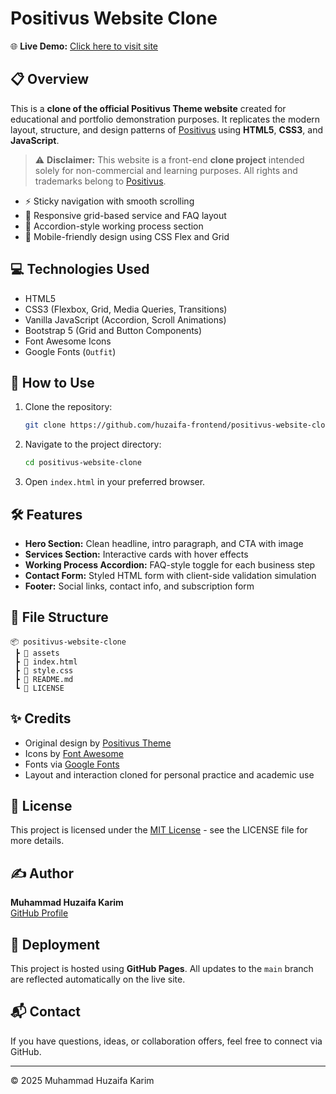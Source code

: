 # Positivus Website Clone

🌐 **Live Demo:** [Click here to visit site](https://huzaifa-frontend.github.io/positivus-website-clone/)

## 📋 Overview

This is a **clone of the official Positivus Theme website** created for educational and portfolio demonstration purposes. It replicates the modern layout, structure, and design patterns of [Positivus](https://positivustheme.vercel.app/) using **HTML5**, **CSS3**, and **JavaScript**.

> ⚠️ **Disclaimer:** This website is a front-end **clone project** intended solely for non-commercial and learning purposes. All rights and trademarks belong to [Positivus](https://positivustheme.vercel.app/).

- ⚡ Sticky navigation with smooth scrolling
- 🎯 Responsive grid-based service and FAQ layout
- 🧩 Accordion-style working process section
- 📱 Mobile-friendly design using CSS Flex and Grid

## 💻 Technologies Used

- HTML5
- CSS3 (Flexbox, Grid, Media Queries, Transitions)
- Vanilla JavaScript (Accordion, Scroll Animations)
- Bootstrap 5 (Grid and Button Components)
- Font Awesome Icons
- Google Fonts (`Outfit`)

## 🚀 How to Use

1. Clone the repository:
   ```bash
   git clone https://github.com/huzaifa-frontend/positivus-website-clone.git
   ```
2. Navigate to the project directory:
   ```bash
   cd positivus-website-clone
   ```
3. Open `index.html` in your preferred browser.

## 🛠️ Features

- **Hero Section:** Clean headline, intro paragraph, and CTA with image
- **Services Section:** Interactive cards with hover effects
- **Working Process Accordion:** FAQ-style toggle for each business step
- **Contact Form:** Styled HTML form with client-side validation simulation
- **Footer:** Social links, contact info, and subscription form

## 📁 File Structure

```
📦 positivus-website-clone
 ┣ 📂 assets
 ┣ 📄 index.html
 ┣ 📄 style.css
 ┣ 📄 README.md
 ┗ 📄 LICENSE
```

## ✨ Credits

- Original design by [Positivus Theme](https://positivustheme.vercel.app/)
- Icons by [Font Awesome](https://fontawesome.com/)
- Fonts via [Google Fonts](https://fonts.google.com/)
- Layout and interaction cloned for personal practice and academic use

## 📄 License

This project is licensed under the [MIT License](LICENSE) - see the LICENSE file for more details.

## ✍️ Author

**Muhammad Huzaifa Karim**  
[GitHub Profile](https://github.com/huzaifakarim1)

## 🔄 Deployment

This project is hosted using **GitHub Pages**. All updates to the `main` branch are reflected automatically on the live site.

## 📬 Contact

If you have questions, ideas, or collaboration offers, feel free to connect via GitHub.

---

© 2025 Muhammad Huzaifa Karim

